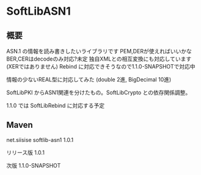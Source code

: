 # SoftLibASN1

## 概要

ASN.1 の情報を読み書きしたいライブラリです
PEM,DERが使えればいいかな
BER,CERはdecodeのみ対応?未定
独自XMLとの相互変換にも対応しています (XERではありません)
Rebind に対応できそうなので1.1.0-SNAPSHOTで対応中

情報の少ないREAL型に対応してみた (double 2進, BigDecimal 10進)

SoftLibPKI からASN1関連を分けたもの。SoftLibCrypto との依存関係調整。

1.1.0 では SoftLibRebind に対応する予定

## Maven

net.siisise
softlib-asn1
1.0.1

リリース版 1.0.1

次版 1.1.0-SNAPSHOT